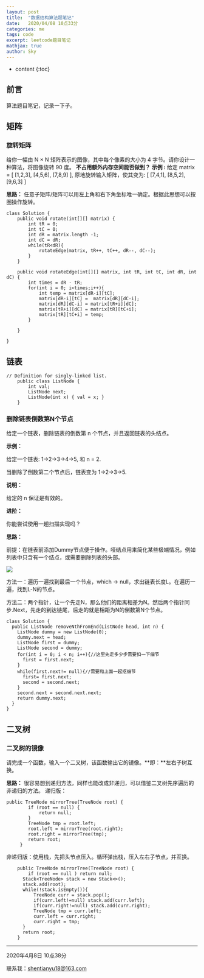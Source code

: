 ```yaml
---
layout: post
title:  "数据结构算法题笔记"
date:   2020/04/08 10点33分        
categories: me 
tags: code
excerpt: leetcode题目笔记
mathjax: true
author: Sky
---
```


* content
{:toc}

## 前言 ##
算法题目笔记，记录一下子。

## 矩阵 ##

### 旋转矩阵
给你一幅由 N × N 矩阵表示的图像，其中每个像素的大小为 4 字节。请你设计一种算法，将图像旋转 90 度。
**不占用额外内存空间能否做到？**
**示例 :**
给定 matrix = 
[
  [1,2,3],
  [4,5,6],
  [7,8,9]
],
原地旋转输入矩阵，使其变为:
[
  [7,4,1],
  [8,5,2],
  [9,6,3]
]

**思路：**
任意子矩阵/矩阵可以用左上角和右下角坐标唯一确定。根据此思想可以按圈操作旋转。

~~~
class Solution {
    public void rotate(int[][] matrix) {
        int tR = 0;
        int tC = 0;
        int dR = matrix.length -1;
        int dC = dR;
        while(tR<dR){
            rotateEdge(matrix, tR++, tC++, dR--, dC--);
        }
    }
    
    public void rotateEdge(int[][] matrix, int tR, int tC, int dR, int dC) {
        int times = dR - tR;
        for(int i = 0; i<times;i++){  
            int temp = matrix[dR-i][tC];
            matrix[dR-i][tC] =  matrix[dR][dC-i];
            matrix[dR][dC-i] = matrix[tR+i][dC];
            matrix[tR+i][dC] = matrix[tR][tC+i];
            matrix[tR][tC+i] = temp;
        }

    }

}
~~~


## 链表 ##
~~~
// Definition for singly-linked list.
  	public class ListNode {
   		int val;
 		ListNode next;
  		ListNode(int x) { val = x; }
  	}
~~~

### 删除链表倒数第N个节点 ###
给定一个链表，删除链表的倒数第 n 个节点，并且返回链表的头结点。

**示例：**

给定一个链表: 1->2->3->4->5, 和 n = 2.

当删除了倒数第二个节点后，链表变为 1->2->3->5.

**说明：**

给定的 n 保证是有效的。

**进阶：**

你能尝试使用一趟扫描实现吗？

**思路：**

前提：在链表前添加Dummy节点便于操作。哑结点用来简化某些极端情况，例如列表中只含有一个结点，或需要删除列表的头部。

![](https://pic.leetcode-cn.com/a476f4e932fa4499e22902dcb18edba41feaf9cfe4f17869a90874fbb1fd17f5-file_1555694537876)

方法一：遍历一遍找到最后一个节点，which -> null，求出链表长度L。在遍历一遍，找到L-N的节点。

方法二：两个指针，让一个先走N，那么他们的距离相差为N。然后两个指针同步.Next，先走的到达链尾，后走的就是相距为N的倒数第N个节点。

~~~
class Solution {
  public ListNode removeNthFromEnd(ListNode head, int n) {
​    ListNode dummy = new ListNode(0);
​    dummy.next = head;
​    ListNode first = dummy;
​    ListNode second = dummy;
​    for(int i = 0; i < n; i++){//这里先走多少步需要扣一下细节
​      first = first.next;
​    }
​    while(first.next!= null){//需要和上面一起抠细节
​      first= first.next;
​      second = second.next;
​    }
​    second.next = second.next.next;
​    return dummy.next;
  }
}
~~~

## 二叉树  ##
### 二叉树的镜像 ###
请完成一个函数，输入一个二叉树，该函数输出它的镜像。**即：**左右子树互换。

**思路：**
很容易想到递归方法，同样也能改成非递归，可以借鉴二叉树先序遍历的非递归的方法。
递归版：
~~~
public TreeNode mirrorTree(TreeNode root) {
        if (root == null) {
            return null;
        } 
        TreeNode tmp = root.left;
        root.left = mirrorTree(root.right);
        root.right = mirrorTree(tmp);
        return root;
     }
~~~
非递归版：使用栈，先把头节点压入。循环弹出栈，压入左右子节点，并互换。
~~~
    public TreeNode mirrorTree(TreeNode root) {
        if (root == null ) return null;
      Stack<TreeNode> stack = new Stack<>();
      stack.add(root);
      while(!stack.isEmpty()){
          TreeNode curr = stack.pop();
          if(curr.left!=null) stack.add(curr.left);
          if(curr.right!=null) stack.add(curr.right);
          TreeNode tmp = curr.left;
          curr.left = curr.right;
          curr.right = tmp;
      }
      return root;
    }
~~~





















----

2020年4月8日 10点38分

联系我：shentianyu18@163.com









  


